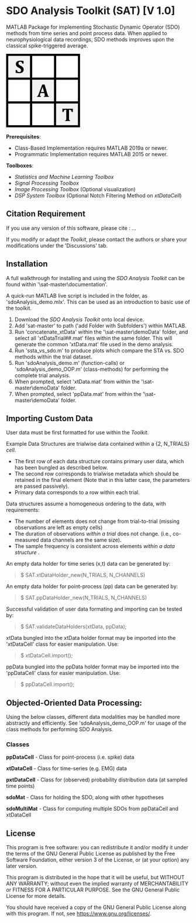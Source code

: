 # SDO Analysis Toolkit (SAT) [V 1.0]
MATLAB Package for implementing Stochastic Dynamic Operator (SDO) methods from time series and point process data. When applied to neurophysiological data recordings, 
SDO methods improves upon the classical spike-triggered average. 

![SDO_Logo](https://github.com/GiszterLab/SdoAnalysisToolkit/blob/main/SAT_Logo.png)


__Prerequisites__: 

- Class-Based Implementation requires MATLAB 2019a or newer.
- Programmatic Implementation requires MATLAB 2015 or newer. 

__Toolboxes__: 
- <em> Statistics and Machine Learning Toolbox </em>
- <em> Signal Processing Toolbox </em>
- <em>Image Processing Toolbox </em> (Optional visualization)
- <em> DSP System Toolbox </em> (Optional Notch Filtering Method on <em>xtDataCell</em>)


## Citation Requirement
If you use any version of this software, please cite : ... 

If you modify or adapt the <em>Toolkit</em>, please contact the authors or share your modifications under the 'Discussions' tab. 

## Installation

A full walkthrough for installing and using the <em> SDO Analysis Toolkit </em> can be found within '\sat-master\documentation'.

A quick-run MATLAB live script is included in the folder, as 'sdoAnalysis_demo.mlx'. This can be used as an introduction to basic use of the toolkit. 

1. Download the <em> SDO Analysis Toolkit </em> onto local device. 
2. Add 'sat-master' to path ('add Folder with Subfolders') within MATLAB. 
3. Run 'concatenate_xtData' within the '\sat-master\demoData\' folder, and select all 'xtDataTrial##.mat' files within the same folder. This will generate the common 'xtData.mat' file used in the demo analysis. 
4. Run 'ssta_vs_sdo.m' to produce plots which compare the STA vs. SDO methods within the trial dataset. 
5. Run 'sdoAnalysis_demo.m' (function-calls) or 'sdoAnalysis_demo_OOP.m' (class-methods) for performing the complete trial analysis. 
  1. When prompted, select 'xtData.mat' from within the '\sat-master\demoData\' folder. 
  2. When prompted, select 'ppData.mat' from within the '\sat-master\demoData\' folder. 

## Importing Custom Data

User data must be first formatted for use within the <em>Toolkit</em>. 

Example Data Structures are trialwise data contained within a {2, N_TRIALS} <em>cell</em>. 
- The first row of each data structure contains primary user data, which has been bungled as described below. 
- The second row corresponds to trialwise metadata which should be retained in the final element (Note that in this latter case, the parameters are passed passively). 
- Primary data corresponds to a row within each trial. 

Data structures assume a homogeneous ordering to the data, with requirements: 
- The number of elements does not change from trial-to-trial (missing observations are left as empty cells)
- The duration of observations <em> within a trial </em> does not change. (i.e., co-measured data channels are the same size). 
- The sample frequency is consistent across elements <em> within a data structure </em>. 

An empty data holder for time series (x,t) data can be generated by: 
> $ SAT.xtDataHolder_new(N_TRIALS, N_CHANNELS)

An empty data holder for point-process (pp) data can be generated by: 
> $ SAT.ppDataHolder_new(N_TRIALS, N_CHANNELS)

Successful validation of user data formating and importing can be tested by: 
> $ SAT.validateDataHolders(xtData, ppData);  

xtData bungled into the xtData holder format may be imported into the 'xtDataCell' class for easier manipulation. Use: 
> $ xtDataCell.import(); 

ppData bungled into the ppData holder format may be imported into the 'ppDataCell' class for easier manipulation. Use: 
> $ ppDataCell.import(); 

## Objected-Oriented Data Processing:

Using the below classes, different data modalities may be handled more abstractly and efficiently. See 'sdoAnalysis_demo_OOP.m' for usage of the class methods for performing SDO Analysis. 

### Classes

**ppDataCell** 	- Class for point-process (i.e. spike) data

**xtDataCell**	- Class for time-series (e.g. EMG) data 

**pxtDataCell** - Class for (observed) probability distribution data (at sampled time points)

**sdoMat**  	  - Class for holding the SDO, along with other hypotheses

**sdoMultiMat** - Class for computing multiple SDOs from ppDataCell and xtDataCell

## License
This program is free software: you can redistribute it and/or modify
it under the terms of the GNU General Public License as published by
the Free Software Foundation, either version 3 of the License, or
(at your option) any later version.

This program is distributed in the hope that it will be useful,
but WITHOUT ANY WARRANTY; without even the implied warranty of
MERCHANTABILITY or FITNESS FOR A PARTICULAR PURPOSE.  See the
GNU General Public License for more details.

You should have received a copy of the GNU General Public License
along with this program.  If not, see <https://www.gnu.org/licenses/>.
